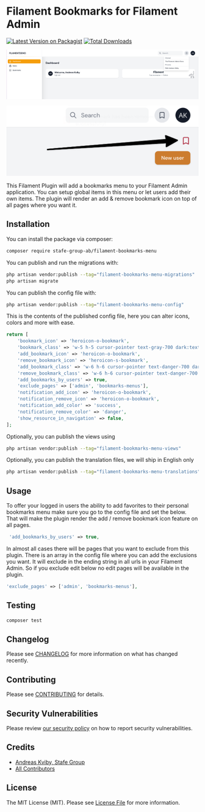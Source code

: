# Filament Bookmarks for Filament Admin

[![Latest Version on Packagist](https://img.shields.io/packagist/v/stafe-group-ab/filament-bookmarks-menu.svg?style=flat-square)](https://packagist.org/packages/stafe-group-ab/filament-bookmarks-menu)
[![Total Downloads](https://img.shields.io/packagist/dt/stafe-group-ab/filament-bookmarks-menu.svg?style=flat-square)](https://packagist.org/packages/stafe-group-ab/filament-bookmarks-menu)

![Screen shot of Filament Bookmarks Menu](./images/bookmarks-menu.png)

![Screen shot of Filament User Menu](./images/add-bookmark-menu.png)

This Filament Plugin will add a bookmarks menu to your Filament Admin application. You can setup global items in this menu or let users add their own items.
The plugin will render an add & remove bookmark icon on top of all pages where you want it.

## Installation

You can install the package via composer:

```bash
composer require stafe-group-ab/filament-bookmarks-menu
```

You can publish and run the migrations with:

```bash
php artisan vendor:publish --tag="filament-bookmarks-menu-migrations"
php artisan migrate
```

You can publish the config file with:

```bash
php artisan vendor:publish --tag="filament-bookmarks-menu-config"
```

This is the contents of the published config file, here you can alter icons, colors and more with ease.

```php
return [
    'bookmark_icon' => 'heroicon-o-bookmark',
    'bookmark_class' => 'w-5 h-5 cursor-pointer text-gray-700 dark:text-gray-200',
    'add_bookmark_icon' => 'heroicon-o-bookmark',
    'remove_bookmark_icon' => 'heroicon-s-bookmark',
    'add_bookmark_class' => 'w-6 h-6 cursor-pointer text-danger-700 dark:text-gray-200',
    'remove_bookmark_class' => 'w-6 h-6 cursor-pointer text-danger-700 dark:text-gray-200',
    'add_bookmarks_by_users' => true,
    'exclude_pages' => ['admin', 'bookmarks-menus'],
    'notification_add_icon' => 'heroicon-o-bookmark',
    'notification_remove_icon' => 'heroicon-o-bookmark',
    'notification_add_color' => 'success',
    'notification_remove_color' => 'danger',
    'show_resource_in_navigation' => false,
];
```

Optionally, you can publish the views using

```bash
php artisan vendor:publish --tag="filament-bookmarks-menu-views"
```

Optionally, you can publish the translation files, we will ship in English only

```bash
php artisan vendor:publish --tag="filament-bookmarks-menu-translations"
```

## Usage
To offer your logged in users the ability to add favorites to their personal bookmarks menu
make sure you go to the config file and set the below. That will make the plugin
render the add / remove bookmark icon feature on all pages.
```php
 'add_bookmarks_by_users' => true,
```

In almost all cases there will be pages that you want to exclude from
this plugin. There is an array in the config file where you can add
the exclusions you want. It will exclude in the ending string in all
urls in your Filament Admin. So if you exclude edit below no edit pages 
will be available in the plugin.
```php
'exclude_pages' => ['admin', 'bookmarks-menus'],
```


## Testing

```bash
composer test
```

## Changelog

Please see [CHANGELOG](CHANGELOG.md) for more information on what has changed recently.

## Contributing

Please see [CONTRIBUTING](CONTRIBUTING.md) for details.

## Security Vulnerabilities

Please review [our security policy](../../security/policy) on how to report security vulnerabilities.

## Credits

- [Andreas Kviby, Stafe Group](https://github.com/STAFE-GROUP-AB)
- [All Contributors](../../contributors)

## License

The MIT License (MIT). Please see [License File](LICENSE.md) for more information.

